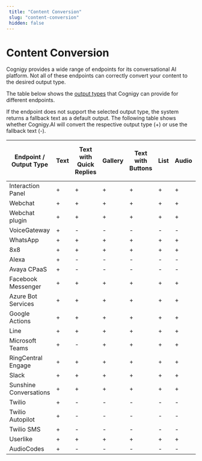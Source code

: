 ```yaml
---
 title: "Content Conversion" 
 slug: "content-conversion" 
 hidden: false 
---
```


# Content Conversion

Cognigy provides a wide range of endpoints for its conversational AI platform. Not all of these endpoints can correctly convert your content to the desired output type.

The table below shows the [output types](../flow-nodes/message/say.md#output-types) that Cognigy can provide for different endpoints.

If the endpoint does not support the selected output type, the system returns a fallback text as a default output. The following table shows whether Cognigy.AI will convert the respective output type (+) or use the fallback text (-).

| Endpoint / Output Type | Text | Text with Quick Replies | Gallery | Text with Buttons | List | Audio | Image | Video | Adaptive Card (including supported versions) |
|------------------------|------|-------------------------|---------|-------------------|------|-------|-------|-------|----------------------------------------------|
| Interaction Panel      | +    | +                       | +       | +                 | +    | +     | +     | +     | 1.2                                          |
| Webchat                | +    | +                       | +       | +                 | +    | +     | +     | +     | 1.0                                          |
| Webchat plugin         | +    | +                       | +       | +                 | +    | +     | +     | +     | 1.3                                          |
| VoiceGateway           | +    | -                       | -       | -                 | -    | -     | -     | -     | -                                            |
| WhatsApp               | +    | +                       | +       | +                 | +    | +     | +     | +     | -                                            |
| 8x8                    | +    | +                       | +       | +                 | +    | +     | +     | +     | 1.3                                          |
| Alexa                  | +    | -                       | -       | -                 | -    | -     | -     | -     | -                                            |
| Avaya CPaaS            | +    | -                       | -       | -                 | -    | -     | -     | -     | -                                            |
| Facebook Messenger     | +    | +                       | +       | +                 | +    | +     | +     | +     | -                                            |
| Azure Bot Services     | +    | +                       | +       | +                 | +    | +     | +     | +     | 1.0                                          |
| Google Actions         | +    | +                       | +       | +                 | +    | +     | +     | +     | -                                            |
| Line                   | +    | +                       | +       | +                 | +    | +     | +     | +     | -                                            |
| Microsoft Teams        | +    | -                       | +       | +                 | +    | +     | +     | +     | 1.0                                          |
| RingCentral Engage     | +    | +                       | +       | +                 | +    | +     | +     | +     | -                                            |
| Slack                  | +    | +                       | +       | +                 | +    | +     | +     | +     | -                                            |
| Sunshine Conversations | +    | +                       | +       | +                 | +    | +     | +     | +     | -                                            |
| Twilio                 | +    | -                       | -       | -                 | -    | -     | -     | -     | -                                            |
| Twilio Autopilot       | +    | -                       | -       | -                 | -    | -     | -     | -     | -                                            |
| Twilio SMS             | +    | -                       | -       | -                 | -    | -     | -     | -     | -                                            |
| Userlike               | +    | +                       | +       | +                 | +    | +     | +     | +     | -                                            |
| AudioCodes             | +    | -                       | -       | -                 | -    | -     | -     | -     | -                                            |
